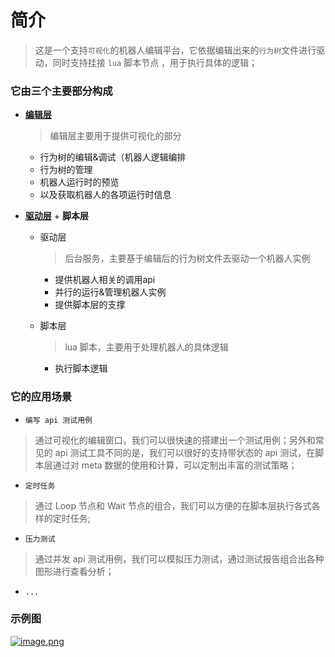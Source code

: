 # 简介

> 这是一个支持`可视化`的机器人编辑平台，它依据编辑出来的`行为树`文件进行驱动，同时支持挂接 `lua` 脚本节点 ，用于执行具体的逻辑；



### 它由三个主要部分构成
* [**编辑层**](https://github.com/pojol/gobot-editor)
    > 编辑层主要用于提供可视化的部分
    * 行为树的编辑&调试（机器人逻辑编排
    * 行为树的管理
    * 机器人运行时的预览
    * 以及获取机器人的各项运行时信息


* [**驱动层**](https://github.com/pojol/gobot-driver) + **脚本层**
  * 驱动层
    > 后台服务，主要基于编辑后的行为树文件去驱动一个机器人实例
    * 提供机器人相关的调用api
    * 并行的运行&管理机器人实例
    * 提供脚本层的支撑

  * 脚本层
    > lua 脚本，主要用于处理机器人的具体逻辑
    * 执行脚本逻辑


### 它的应用场景
* `编写 api 测试用例`
> 通过可视化的编辑窗口，我们可以很快速的搭建出一个测试用例；另外和常见的 api 测试工具不同的是，我们可以很好的支持带状态的 api 测试，在脚本层通过对 meta 数据的使用和计算，可以定制出丰富的测试策略；
* `定时任务`
> 通过 Loop 节点和 Wait 节点的组合，我们可以方便的在脚本层执行各式各样的定时任务;
* `压力测试`
> 通过并发 api 测试用例，我们可以模拟压力测试，通过测试报告组合出各种图形进行查看分析；
* `...`

### 示例图
[![image.png](https://i.postimg.cc/9Mb241MK/image.png)](https://postimg.cc/WFdCCG0w)